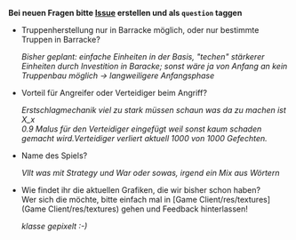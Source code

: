 __Bei neuen Fragen bitte [Issue](https://github.com/GymDon-P-Q11Info-13-15/game-client/issues) erstellen und als `question` taggen__

* Truppenherstellung nur in Barracke möglich, oder nur bestimmte Truppen in Barracke?

  *Bisher geplant: einfache Einheiten in der Basis, "techen" stärkerer Einheiten durch Investition in Baracke;
sonst wäre ja von Anfang an kein Truppenbau möglich -> langweiligere Anfangsphase*

* Vorteil für Angreifer oder Verteidiger beim Angriff?

  *Erstschlagmechanik viel zu stark müssen schaun was da zu machen ist X_x<br>
0.9 Malus für den Verteidiger eingefügt weil sonst kaum schaden gemacht wird.Verteidiger verliert aktuell 1000 von 1000 Gefechten.*

* Name des Spiels?

  *Vllt was mit Strategy und War oder sowas, irgend ein Mix aus Wörtern*

* Wie findet ihr die aktuellen Grafiken, die wir bisher schon haben?<br>
  Wer sich die möchte, bitte einfach mal in [Game Client/res/textures](Game Client/res/textures) gehen und Feedback hinterlassen!

  *klasse gepixelt :-)*

